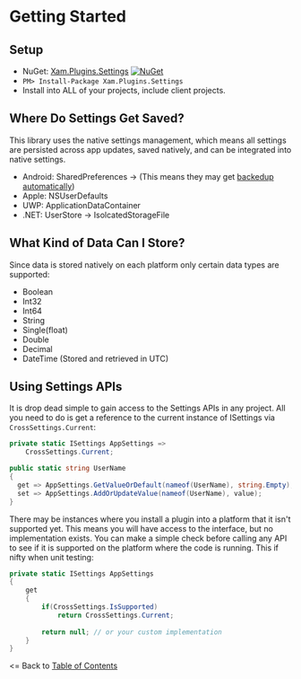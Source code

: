 # Getting Started

## Setup
* NuGet: [Xam.Plugins.Settings](http://www.nuget.org/packages/Xam.Plugins.Settings) [![NuGet](https://img.shields.io/nuget/v/Xam.Plugins.Settings.svg?label=NuGet)](https://www.nuget.org/packages/Xam.Plugins.Settings/)
* `PM> Install-Package Xam.Plugins.Settings`
* Install into ALL of your projects, include client projects.

## Where Do Settings Get Saved?
This library uses the native settings management, which means all settings are persisted across app updates, saved natively, and can be integrated into native settings.

* Android: SharedPreferences -> (This means they may get [backedup automatically](https://developer.android.com/guide/topics/data/autobackup))
* Apple: NSUserDefaults
* UWP: ApplicationDataContainer
* .NET: UserStore -> IsolcatedStorageFile


## What Kind of Data Can I Store?
Since data is stored natively on each platform only certain data types are supported:

* Boolean
* Int32
* Int64
* String
* Single(float)
* Double
* Decimal
* DateTime (Stored and retrieved in UTC)

## Using Settings APIs
It is drop dead simple to gain access to the Settings APIs in any project. All you need to do is get a reference to the current instance of ISettings via `CrossSettings.Current`:

```csharp
private static ISettings AppSettings =>
    CrossSettings.Current;

public static string UserName
{
  get => AppSettings.GetValueOrDefault(nameof(UserName), string.Empty); 
  set => AppSettings.AddOrUpdateValue(nameof(UserName), value); 
}
```

There may be instances where you install a plugin into a platform that it isn't supported yet. This means you will have access to the interface, but no implementation exists. You can make a simple check before calling any API to see if it is supported on the platform where the code is running. This if nifty when unit testing:

```csharp
private static ISettings AppSettings
{
    get 
    {
        if(CrossSettings.IsSupported)
            return CrossSettings.Current;
        
        return null; // or your custom implementation 
    }
}
```


<= Back to [Table of Contents](README.md)
